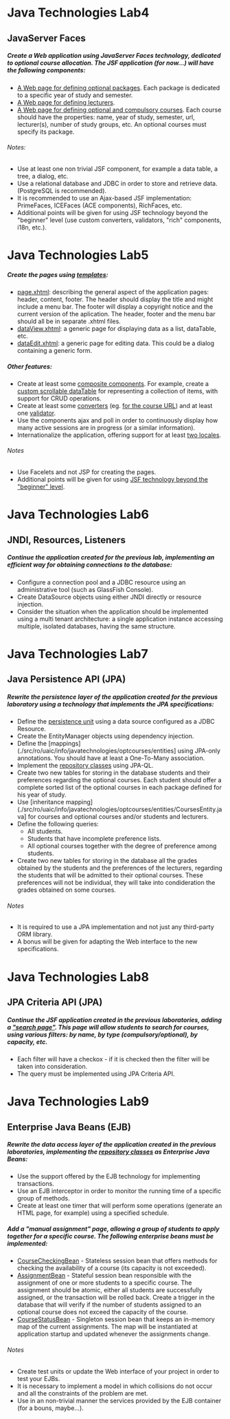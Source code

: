 # Java Technologies Lab4

## JavaServer Faces
##### Create a Web application using JavaServer Faces technology, dedicated to optional course allocation. The JSF application (for now...) will have the following components:
* [A Web page for defining optional packages](./web/pages/optional-package-form.xhtml). Each package is dedicated to a specific year of study and semester.
* [A Web page for defining lecturers](./web/pages/lecturers-form.xhtml).
* [A Web page for defining optional and compulsory courses](./course-form.xhtml). Each course should have the properties: name, year of study, semester, url, lecturer(s), number of study groups, etc. An optional courses must specify its package.

###### Notes:
* Use at least one non trivial JSF component, for example a data table, a tree, a dialog, etc.
* Use a relational database and JDBC in order to store and retrieve data. (PostgreSQL is recommended).
* It is recommended to use an Ajax-based JSF implementation: PrimeFaces, ICEFaces (ACE components), RichFaces, etc.
* Additional points will be given for using JSF technology beyond the "beginner" level (use custom converters, validators, "rich" components, i18n, etc.).

# Java Technologies Lab5

##### Create the pages using [templates](./web/WEB-INF/templates):
* [page.xhtml](./web/WEB-INF/templates/page.xhtml): describing the general aspect of the application pages: header, content, footer. The header should display the title and might include a menu bar. The footer will display a copyright notice and the current version of the aplication. The header, footer and the menu bar should all be in separate .xhtml files.
* [dataView.xhtml](./web/WEB-INF/templates/dataView.xhtml): a generic page for displaying data as a list, dataTable, etc.
* [dataEdit.xhtml](./web/WEB-INF/templates/dataEdit.xhtml): a generic page for editing data. This could be a dialog containing a generic form.

##### Other features:
* Create at least some [composite components](./web/WEB-INF/resources/ezcomp). For example, create a [custom scrollable dataTable](./web/WEB-INF/resources/ezcomp/dataTable.xhtml) for representing a collection of items, with support for CRUD operations.
* Create at least some [converters](./src/ro/uaic/info/javatechnologies/optcourses/utils) (eg. [for the course URL](./src/ro/uaic/info/javatechnologies/optcourses/utils/URLConverter.java)) and at least one [validator](./src/ro/uaic/info/javatechnologies/optcourses/validation/EnumeratedValidator.java).
* Use the components ajax and poll in order to continuously display how many active sessions are in progress (or a similar information).
* Internationalize the application, offering support for at least [two locales](./src/ro/uaic/info/javatechnologies/optcourses/bundles).

###### Notes
* Use Facelets and not JSP for creating the pages.
* Additional points will be given for using [JSF technology beyond the "beginner" level](./web/pages/opt-packages-view.xhtml).

# Java Technologies Lab6

## JNDI, Resources, Listeners
##### Continue the application created for the previous lab, implementing an efficient way for obtaining connections to the database:
* Configure a connection pool and a JDBC resource using an administrative tool (such as GlassFish Console).
* Create DataSource objects using either JNDI directly or resource injection.
* Consider the situation when the application should be implemented using a multi tenant architecture: a single application instance accessing multiple, isolated databases, having the same structure.

# Java Technologies Lab7

## Java Persistence API (JPA)
##### Rewrite the persistence layer of the application created for the previous laboratory using a technology that implements the JPA specifications:
* Define the [persistence unit](./src/META-INF/persistence.xml) using a data source configured as a JDBC Resource.
* Create the EntityManager objects using dependency injection.
* Define the [mappings](./src/ro/uaic/info/javatechnologies/optcourses/entities] using JPA-only annotations. You should have at least a One-To-Many association.
* Implement the [repository classes](./src/ro/uaic/info/javatechnologies/optcourses/repository) using JPA-QL.
* Create two new tables for storing in the database students and their preferences regarding the optional courses. Each student should offer a complete sorted list of the optional courses in each package defined for his year of study.
* Use [inheritance mapping](./src/ro/uaic/info/javatechnologies/optcourses/entities/CoursesEntity.java] for courses and optional courses and/or students and lecturers.
* Define the following queries:
  * All students.
  * Students that have incomplete preference lists.
  * All optional courses together with the degree of preference among students.
* Create two new tables for storing in the database all the grades obtained by the students and the preferences of the lecturers, regarding the students that will be admitted to their optional courses. These preferences will not be individual, they will take into condideration the grades obtained on some courses.
###### Notes
* It is required to use a JPA implementation and not just any third-party ORM library.
* A bonus will be given for adapting the Web interface to the new specifications.

# Java Technologies Lab8

## JPA Criteria API (JPA)
##### Continue the JSF application created in the previous laboratories, adding a ["search page"](./web/pages/search-courses.xhtml). This page will allow students to search for courses, using various filters: by name, by type (compulsory/optional), by capacity, etc.
* Each filter will have a checkox - if it is checked then the filter will be taken into consideration.
* The query must be implemented using JPA Criteria API.

# Java Technologies Lab9

## Enterprise Java Beans (EJB)

##### Rewrite the data access layer of the application created in the previous laboratories, implementing the [repository classes](./src/ro/uaic/info/javatechnologies/optcourses/repository) as Enterprise Java Beans:
* Use the support offered by the EJB technology for implementing transactions.
* Use an EJB interceptor in order to monitor the running time of a specific group of methods.
* Create at least one timer that will perform some operations (generate an HTML page, for example) using a specified schedule.

##### Add a "manual assignment" page, allowing a group of students to apply together for a specific course. The following enterprise beans must be implemented:
* [CourseCheckingBean](./src/ro/uaic/info/javatechnologies/optcourses/ejb/CourseCheckingBean.java) - Stateless session bean that offers methods for checking the availability of a course (its capacity is not exceeded).
* [AssignmentBean](./src/ro/uaic/info/javatechnologies/optcourses/ejb/AssignementBean.java) - Stateful session bean responsible with the assignment of one or more students to a specific course. The assignment should be atomic, either all students are successfully assigned, or the transaction will be rolled back. Create a trigger in the database that will verify if the number of students assigned to an optional course does not exceed the capacity of the course.
* [CourseStatusBean](./src/ro/uaic/info/javatechnologies/optcourses/ejb/CourseStatusBean.java) - Singleton session bean that keeps an in-memory map of the current assignments. The map will be instantiated at application startup and updated whenever the assignments change.
###### Notes 
* Create test units or update the Web interface of your project in order to test your EJBs.
* It is necessary to implement a model in which collisions do not occur and all the constraints of the problem are met.
* Use in an non-trivial manner the services provided by the EJB container (for a bouns, maybe...).

